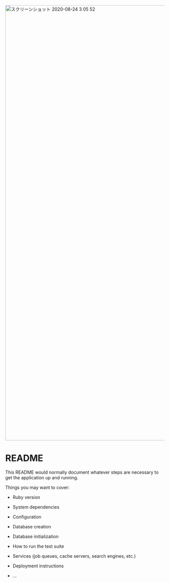 <img width="1376" alt="スクリーンショット 2020-08-24 3 05 52" src="https://user-images.githubusercontent.com/62790209/90985497-48b7c380-e5b7-11ea-9daf-5a15da21f5b2.png">

# README

This README would normally document whatever steps are necessary to get the
application up and running.

Things you may want to cover:

* Ruby version

* System dependencies

* Configuration

* Database creation

* Database initialization

* How to run the test suite

* Services (job queues, cache servers, search engines, etc.)

* Deployment instructions

* ...
